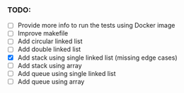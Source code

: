 ### TODO:

- [ ] Provide more info to run the tests using Docker image
- [ ] Improve makefile
- [ ] Add circular linked list
- [ ] Add double linked list
- [X] Add stack using single linked list (missing edge cases)
- [ ] Add stack using array
- [ ] Add queue using single linked list
- [ ] Add queue using array
